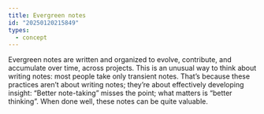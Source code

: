 ```yaml
---
title: Evergreen notes
id: "20250120215849"
types:
  - concept
---
```


Evergreen notes are written and organized to evolve, contribute, and accumulate over time, across projects. This is an unusual way to think about writing notes: most people take only transient notes. That’s because these practices aren’t about writing notes; they’re about effectively developing insight: “Better note-taking” misses the point; what matters is “better thinking”. When done well, these notes can be quite valuable.

